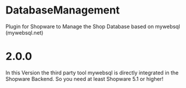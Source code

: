 DatabaseManagement
==================

Plugin for Shopware to Manage the Shop Database based on mywebsql (mywebsql.net)

# 2.0.0
In this Version the third party tool mywebsql is directly integrated in the Shopware Backend. So you need at least
Shopware 5.1 or higher!